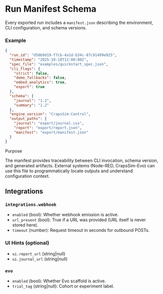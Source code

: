 # Run Manifest Schema

Every exported run includes a `manifest.json` describing the environment, CLI configuration, and schema versions.

### Example
```json
{
  "run_id": "d50b9d19-f7cb-4a1d-b34c-87c91499e925",
  "timestamp": "2025-10-18T12:00:00Z",
  "spec_file": "examples/quickstart_spec.json",
  "cli_flags": {
    "strict": false,
    "demo_fallbacks": false,
    "embed_analytics": true,
    "export": true
  },
  "schema": {
    "journal": "1.2",
    "summary": "1.2"
  },
  "engine_version": "CrapsSim-Control",
  "output_paths": {
    "journal": "export/journal.csv",
    "report": "export/report.json",
    "manifest": "export/manifest.json"
  }
}
```

Purpose

The manifest provides traceability between CLI invocation, schema version, and generated artifacts.
External systems (Node-RED, CrapsSim-Evo) can use this file to programmatically locate outputs and understand configuration context.

## Integrations

### `integrations.webhook`
- `enabled` (bool): Whether webhook emission is active.
- `url_present` (bool): True if a URL was provided (URL itself is never stored here).
- `timeout` (number): Request timeout in seconds for outbound POSTs.

### UI Hints (optional)
- `ui.report_url` (string|null)
- `ui.journal_url` (string|null)

### `evo`
- `enabled` (bool): Whether Evo scaffold is active.
- `trial_tag` (string|null): Cohort or experiment label.
